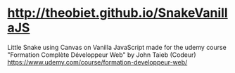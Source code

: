 ﻿# http://theobiet.github.io/SnakeVanillaJS
Little Snake using Canvas on Vanilla JavaScript made for the udemy course "Formation Complète Développeur Web" by John Taieb (Codeur) https://www.udemy.com/course/formation-developpeur-web/
